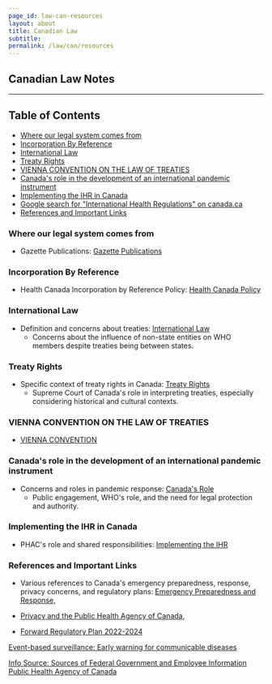 ```yaml
---
page_id: law-can-resources
layout: about
title: Canadian Law
subtitle:
permalink: /law/can/resources
---
```


## Canadian Law Notes

---
## Table of Contents
<!-- #region -->

  - [Where our legal system comes from](#where-our-legal-system-comes-from)
  - [Incorporation By Reference](#incorporation-by-reference)
  - [International Law](#international-law)
  - [Treaty Rights](#treaty-rights)
  - [VIENNA CONVENTION ON THE LAW OF TREATIES](#vienna-convention-on-the-law-of-treaties)
  - [Canada's role in the development of an international pandemic instrument](#canadas-role-in-the-development-of-an-international-pandemic-instrument)
  - [Implementing the IHR in Canada](#implementing-the-ihr-in-canada)
  - [Google search for "International Health Regulations" on canada.ca](#google-search-for-international-health-regulations-on-canada.ca)
  - [References and Important Links](#references-and-important-links)
<!-- #endregion -->

### Where our legal system comes from

- Gazette Publications: [Gazette Publications](https://canadagazette.gc.ca/rp-pr/publications-eng.html)

### Incorporation By Reference
- Health Canada Incorporation by Reference Policy: [Health Canada Policy](https://www.canada.ca/en/health-canada/corporate/about-health-canada/legislation-guidelines/acts-regulations/incorporation-reference-policy.html)

### International Law
- Definition and concerns about treaties: [International Law](https://www.justice.gc.ca/eng/abt-apd/icg-gci/ihrl-didp/def.html)
  - Concerns about the influence of non-state entities on WHO members despite treaties being between states.

### Treaty Rights
- Specific context of treaty rights in Canada: [Treaty Rights](https://www.constitutionalstudies.ca/2021/09/treaty-rights-2/)
  - Supreme Court of Canada's role in interpreting treaties, especially considering historical and cultural contexts.

### VIENNA CONVENTION ON THE LAW OF TREATIES
- [VIENNA CONVENTION](https://www.treaty-accord.gc.ca/text-texte.aspx?id=104068)

### Canada's role in the development of an international pandemic instrument
- Concerns and roles in pandemic response: [Canada's Role](https://www.canada.ca/en/public-health/services/emergency-preparedness-response/canada-role-international-pandemic-instrument.html)
  - Public engagement, WHO's role, and the need for legal protection and authority.

### Implementing the IHR in Canada
- PHAC's role and shared responsibilities: [Implementing the IHR](https://www.canada.ca/en/public-health/services/emergency-preparedness-response/international-health-regulations.html)

<!-- ### Google search for "International Health Regulations" on canada.ca
- Quick overview of relevant links and the importance of public communication and legal implications: [Google Search Results](https://www.google.com/search?q=site%3Acanada.ca+%22International+Health+Regulations%22) -->

### References and Important Links
- Various references to Canada's emergency preparedness, response, privacy concerns, and regulatory plans: [Emergency Preparedness and Response](https://www.canada.ca/en/public-health/services/emergency-preparedness-response.html), 

- [Privacy and the Public Health Agency of Canada](https://www.canada.ca/en/public-health/corporate/mandate/about-agency/access-information-privacy/privacy.html), 

- [Forward Regulatory Plan 2022-2024](https://www.canada.ca/en/public-health/corporate/mandate/about-agency/acts-regulations/forward-regulatory-plan/amendment-quarantine-regulations.html)

[Event-based surveillance: Early warning for communicable diseases](https://www.canada.ca/en/public-health/services/reports-publications/canada-communicable-disease-report-ccdr/monthly-issue/2023-49/issue-2-3-february-march-2023/event-based-surveillance-early-warning-communicable-diseases.html)

[Info Source: Sources of Federal Government and Employee Information Public Health Agency of Canada](https://www.canada.ca/en/public-health/corporate/mandate/about-agency/access-information-privacy/info-source-federal-government-employee-information.html)
